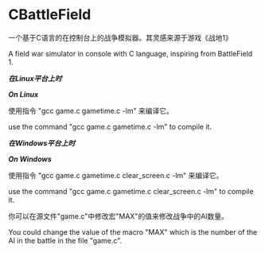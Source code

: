# CBattleField
一个基于C语言的在控制台上的战争模拟器。其灵感来源于游戏《战地1》

A field war simulator in console with C language, inspiring from BattleField 1.

***在Linux平台上时***

***On Linux***

使用指令 "gcc game.c gametime.c -lm" 来编译它。

use the command "gcc game.c gametime.c -lm" to compile it. 

***在Windows平台上时***

***On Windows***

使用指令 "gcc game.c gametime.c clear_screen.c -lm" 来编译它。

use the command "gcc game.c gametime.c clear_screen.c -lm" to compile it.

你可以在源文件"game.c"中修改宏"MAX"的值来修改战争中的AI数量。

You could change the value of the macro "MAX" which is the number of the AI in the battle in the file "game.c".


